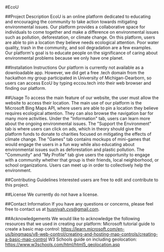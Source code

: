 #EcoU

##Project Description
EcoU is an online platform dedicated to educating and encouraging the community to take action towards mitigating environmental issues. Our platform provides a collaborative space for individuals to come together and make a difference on environmental issues such as pollution, deforestation, or climate change. On this platform, users are able to pin a location they believe needs ecological attention. Poor water quality, trash in the community, and soil degradation are a few examples. Our platform's goal is to educate people on the significance of caring about environmental problems because we only have one planet.

##Installation Instructions
Our platform is currently not available as a downloadable app. However, we did get a free .tech domain from the hackathon my group participated in University of Michigan-Dearborn, so users can access EcoU by typing eccou.tech into their web browser and finding our platform.

##Usage
To access the main feature of our website, the user must allow the website to access their location. The main use of our platform is the Microsoft Bing Maps API, where users are able to pin a location they believe requires ecological attention. They can also browse the navigation bar for many more activities. Under the "Information" tab, users can learn more about the ongoing environmental issues. The "Support the Environment" tab is where users can click on ads, which in theory should give the platform funds to donate to charities focused on mitigating the effects of climate change. The "Games" tab contains mockups of mini-games that would engage the users in a fun way while also educating about environmental issues such as deforestation and plastic pollution. The "Community" and "My Profile" tab give users the opportunity to engage with a community whether that group is their friends, local neighborhood, or school organizations. Users can meet up in order to collectively help the environment.

##Contributing Guidelines
Interested users are free to edit and contribute to this project.

##License
We currently do not have a license.

##Contact Information
If you have any questions or concerns, please feel free to contact us at husniyah.cvs@gmail.com.

##Acknowledgements
We would like to acknowledge the following resources that we used in creating our platform:
Microsoft tutorial guide to create a basic map control: https://learn.microsoft.com/en-us/bingmaps/v8-web-control/creating-and-hosting-map-controls/creating-a-basic-map-control
W3 Schools guide on including geolocation: https://www.w3schools.com/html/html5_geolocation.asp
